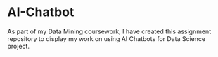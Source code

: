 # AI-Chatbot
As part of my Data Mining coursework, I have created this assignment repository to display my work on using AI Chatbots for Data Science project.
